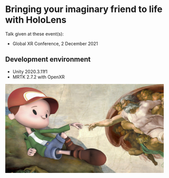 # Bringing your imaginary friend to life with HoloLens

Talk given at these event(s):
  * Global XR Conference, 2 December 2021  

## Development environment

* Unity 2020.3.11f1
* MRTK 2.7.2 with OpenXR

[![Bringing Your Imaginary Friend to Life With HoloLens](CreationOfTimmy.png)](https://www.youtube.com/watch?v=DPaMmoDfbh0 "Bringing Your Imaginary Friend to Life With HoloLens")
